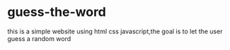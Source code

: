 # guess-the-word
this is a simple website using html css javascript,the goal is to let the user guess a random word
